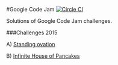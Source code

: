 #Google Code Jam [![Circle CI](https://circleci.com/gh/m-wrona/code-jam.svg?style=svg)](https://circleci.com/gh/m-wrona/code-jam)

Solutions of Google Code Jam challenges.

###Challenges 2015

A) [Standing ovation](https://code.google.com/codejam/contest/6224486/dashboard#s=p0)

B) [Infinite House of Pancakes](https://code.google.com/codejam/contest/6224486/dashboard#s=p1)
